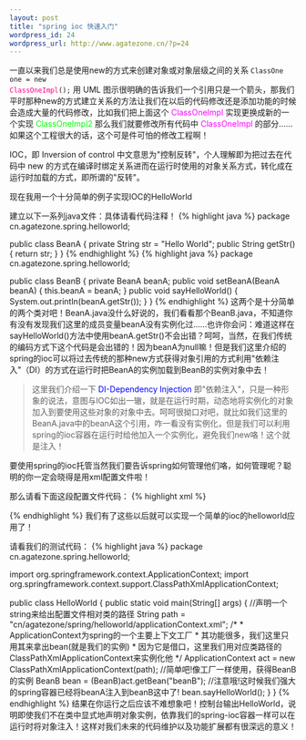 ```yaml
--- 
layout: post
title: "spring ioc 快速入门"
wordpress_id: 24
wordpress_url: http://www.agatezone.cn/?p=24
---
```

一直以来我们总是使用new的方式来创建对象或对象层级之间的关系
<code>ClassOne one = new <span style="color: #ff0080">ClassOneImpl</span>();</code>
用 UML 图示很明确的告诉我们一个引用只是一个箭头，那我们平时那种new的方式建立关系的方法让我们在以后的代码修改还是添加功能的时候会造成大量的代码修改，比如我们把上面这个 <span style="color: #ff00ff">ClassOneImpl</span> 实现更换成新的一个实现 <span style="color: #00ff00">ClassOneImpl2</span> 那么我们就要修改所有代码中 <span style="color: #ff00ff">ClassOneImpl</span> 的部分……如果这个工程很大的话，这个可是件可怕的修改工程啊！

IOC，即 Inversion of control 中文意思为"控制反转"，个人理解即为把过去在代码中 new 的方式在编译时绑定关系进而在运行时使用的对象关系方式，转化成在运行时加载的方式，即所谓的"反转"。

现在我用一个十分简单的例子实现IOC的HelloWorld
<!--more-->
建立以下一系列java文件：具体请看代码注释！
{% highlight java %}
package cn.agatezone.spring.helloworld;

public class BeanA {
	private String str = "Hello World";
	public String getStr() {
		return str;
	}
}
{% endhighlight %}
{% highlight java %}
package cn.agatezone.spring.helloworld;

public class BeanB {
	private BeanA beanA;
	public void setBeanA(BeanA beanA) {
		this.beanA = beanA;
	}
	public void sayHelloWorld() {
		System.out.println(beanA.getStr());
	}
}
{% endhighlight %}
这两个是十分简单的两个类对吧！BeanA.java没什么好说的，我们看看那个BeanB.java，不知道你有没有发现我们这里的成员变量beanA没有实例化过……也许你会问：难道这样在sayHelloWorld()方法中使用beanA.getStr()不会出错？呵呵，当然，在我们传统的编码方式下这个代码是会出错的！因为beanA为null嘛！但是我们这里介绍的spring的ioc可以将过去传统的那种new方式获得对象引用的方式利用"依赖注入"（DI）的方式在运行时把BeanA的实例加载到BeanB的实例对象中去！
<blockquote>这里我们介绍一下 <span style="color: #0000ff">DI-Dependency Injection</span> 即"依赖注入"，只是一种形象的说法，意图与IOC如出一辙，就是在运行时期，动态地将实例化的对象加入到要使用这些对象的对象中去。呵呵很拗口对吧，就比如我们这里的BeanA.java中的beanA这个引用，咋一看没有实例化，但是我们可以利用spring的ioc容器在运行时给他加入一个实例化，避免我们new咯！这个就是注入！</blockquote>
要使用spring的ioc托管当然我们要告诉spring如何管理他们咯，如何管理呢？聪明的你一定会晓得是用xml配置文件啦！

那么请看下面这段配置文件代码：
{% highlight xml %}
<?xml version="1.0" encoding="UTF-8"?>
<!DOCTYPE beans PUBLIC "-//SPRING//DTD BEAN//EN"
"http://www.springframework.org/dtd/spring-beans.dtd">
<beans>
	<!-- 这里是我们需要配置的地方,其他的是固定格式! -->
	<!-- 在spring的世界里,多有的java对象都成为bean -->
	<!--
		声明beanA的实例
		给定id(就是实例的名称)
		给定class(就是对应实例的完整类路径)
	-->
	<bean id="beanA" class="cn.agatezone.spring.helloworld.BeanA">
	</bean>
	<!-- 声明beanB的实例 -->
	<bean id="beanB" class="cn.agatezone.spring.helloworld.BeanB">
	<!--
		我们的BeanB.java中有一个BeanA的成员变量叫做beanA
		我们把前面的那个声明的bean:beanA在此注入到beanB这个实例中去
	-->
		<property name="beanA" ref="beanA">
		</property>
	</bean>
</beans>
{% endhighlight %}
我们有了这些以后就可以实现一个简单的ioc的helloworld应用了！

请看我们的测试代码：
{% highlight java %}
package cn.agatezone.spring.helloworld;

import org.springframework.context.ApplicationContext;
import org.springframework.context.support.ClassPathXmlApplicationContext;

public class HelloWorld {
	public static void main(String[] args) {
		//声明一个string来给出配置文件相对类的路径
		String path = "cn/agatezone/spring/helloworld/applicationContext.xml";
		/*
		 * ApplicationContext为spring的一个主要上下文工厂
		 * 其功能很多，我们这里只用其来拿出bean(就是我们的实例)
		 * 因为它是借口，这里我们用对应类路径的ClassPathXmlApplicationContext来实例化他
		 */
		ApplicationContext act = new ClassPathXmlApplicationContext(path);
		//简单吧!像工厂一样使用，获得BeanB的实例
		BeanB bean = (BeanB)act.getBean("beanB");
		//注意哦!这时候我们强大的spring容器已经将beanA注入到beanB这中了!
		bean.sayHelloWorld();
	}
}
{% endhighlight %}
结果在你运行之后应该不难想象吧！控制台输出HelloWorld，说明即使我们不在类中显式地声明对象实例，依靠我们的spring-ioc容器一样可以在运行时将对象注入！这样对我们未来的代码维护以及功能扩展都有很深远的意义！
